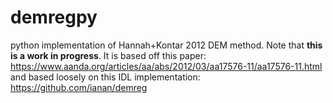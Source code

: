 # demregpy

python implementation of Hannah+Kontar 2012 DEM method. Note that **this is
a work in progress**. It is based off this paper: https://www.aanda.org/articles/aa/abs/2012/03/aa17576-11/aa17576-11.html
and based loosely on this IDL implementation: https://github.com/ianan/demreg
